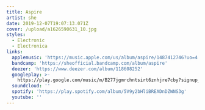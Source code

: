 ```yaml
---
title: Aspire
artist: she
date: 2019-12-07T19:07:13.071Z
cover: /upload/a1626590631_10.jpg
styles:
  - Electronic
  - Electronica
links:
  applemusic: 'https://music.apple.com/us/album/aspire/1487412746?uo=4'
  bandcamp: 'https://sheofficial.bandcamp.com/album/aspire'
  deezer: 'https://www.deezer.com/album/118608252'
  googleplay: >-
    https://play.google.com/music/m/B277jgmrchntsirt6znhjre7cby?signup_if_needed=1
  soundcloud: ''
  spotify: 'https://play.spotify.com/album/5V9y2bHliBREADnDZWNS3g'
  youtube: ''
---
```


